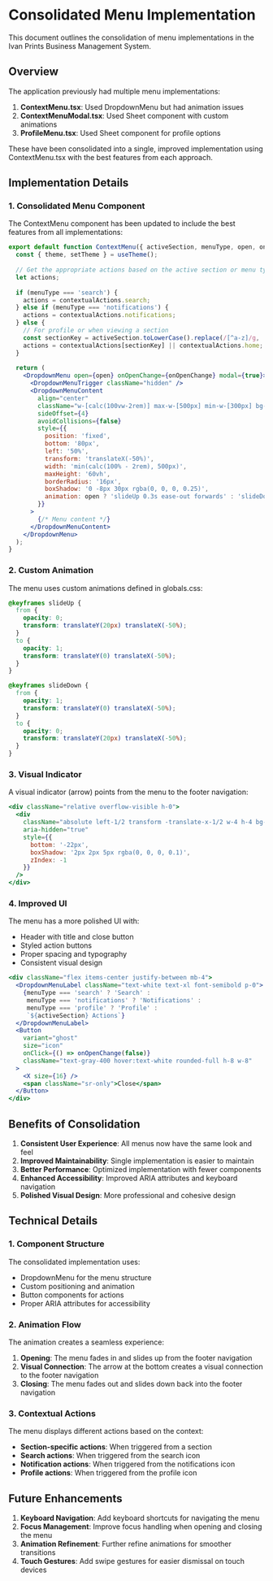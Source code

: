 # Consolidated Menu Implementation

This document outlines the consolidation of menu implementations in the Ivan Prints Business Management System.

## Overview

The application previously had multiple menu implementations:

1. **ContextMenu.tsx**: Used DropdownMenu but had animation issues
2. **ContextMenuModal.tsx**: Used Sheet component with custom animations
3. **ProfileMenu.tsx**: Used Sheet component for profile options

These have been consolidated into a single, improved implementation using ContextMenu.tsx with the best features from each approach.

## Implementation Details

### 1. Consolidated Menu Component

The ContextMenu component has been updated to include the best features from all implementations:

```jsx
export default function ContextMenu({ activeSection, menuType, open, onOpenChange, activeIndex }: ContextMenuProps) {
  const { theme, setTheme } = useTheme();
  
  // Get the appropriate actions based on the active section or menu type
  let actions;
  
  if (menuType === 'search') {
    actions = contextualActions.search;
  } else if (menuType === 'notifications') {
    actions = contextualActions.notifications;
  } else {
    // For profile or when viewing a section
    const sectionKey = activeSection.toLowerCase().replace(/[^a-z]/g, '') as keyof typeof contextualActions;
    actions = contextualActions[sectionKey] || contextualActions.home;
  }
  
  return (
    <DropdownMenu open={open} onOpenChange={onOpenChange} modal={true}>
      <DropdownMenuTrigger className="hidden" />
      <DropdownMenuContent
        align="center"
        className="w-[calc(100vw-2rem)] max-w-[500px] min-w-[300px] bg-gray-950 border-gray-800 relative p-4 rounded-xl"
        sideOffset={4}
        avoidCollisions={false}
        style={{
          position: 'fixed',
          bottom: '80px',
          left: '50%',
          transform: 'translateX(-50%)',
          width: 'min(calc(100% - 2rem), 500px)',
          maxHeight: '60vh',
          borderRadius: '16px',
          boxShadow: '0 -8px 30px rgba(0, 0, 0, 0.25)',
          animation: open ? 'slideUp 0.3s ease-out forwards' : 'slideDown 0.3s ease-in forwards'
        }}
      >
        {/* Menu content */}
      </DropdownMenuContent>
    </DropdownMenu>
  );
}
```

### 2. Custom Animation

The menu uses custom animations defined in globals.css:

```css
@keyframes slideUp {
  from {
    opacity: 0;
    transform: translateY(20px) translateX(-50%);
  }
  to {
    opacity: 1;
    transform: translateY(0) translateX(-50%);
  }
}

@keyframes slideDown {
  from {
    opacity: 1;
    transform: translateY(0) translateX(-50%);
  }
  to {
    opacity: 0;
    transform: translateY(20px) translateX(-50%);
  }
}
```

### 3. Visual Indicator

A visual indicator (arrow) points from the menu to the footer navigation:

```jsx
<div className="relative overflow-visible h-0">
  <div
    className="absolute left-1/2 transform -translate-x-1/2 w-4 h-4 bg-gray-950 border-b border-r border-gray-800 rotate-45"
    aria-hidden="true"
    style={{
      bottom: '-22px',
      boxShadow: '2px 2px 5px rgba(0, 0, 0, 0.1)',
      zIndex: -1
    }}
  />
</div>
```

### 4. Improved UI

The menu has a more polished UI with:

- Header with title and close button
- Styled action buttons
- Proper spacing and typography
- Consistent visual design

```jsx
<div className="flex items-center justify-between mb-4">
  <DropdownMenuLabel className="text-white text-xl font-semibold p-0">
    {menuType === 'search' ? 'Search' : 
     menuType === 'notifications' ? 'Notifications' : 
     menuType === 'profile' ? 'Profile' : 
     `${activeSection} Actions`}
  </DropdownMenuLabel>
  <Button
    variant="ghost"
    size="icon"
    onClick={() => onOpenChange(false)}
    className="text-gray-400 hover:text-white rounded-full h-8 w-8"
  >
    <X size={16} />
    <span className="sr-only">Close</span>
  </Button>
</div>
```

## Benefits of Consolidation

1. **Consistent User Experience**: All menus now have the same look and feel
2. **Improved Maintainability**: Single implementation is easier to maintain
3. **Better Performance**: Optimized implementation with fewer components
4. **Enhanced Accessibility**: Improved ARIA attributes and keyboard navigation
5. **Polished Visual Design**: More professional and cohesive design

## Technical Details

### 1. Component Structure

The consolidated implementation uses:

- DropdownMenu for the menu structure
- Custom positioning and animation
- Button components for actions
- Proper ARIA attributes for accessibility

### 2. Animation Flow

The animation creates a seamless experience:

1. **Opening**: The menu fades in and slides up from the footer navigation
2. **Visual Connection**: The arrow at the bottom creates a visual connection to the footer navigation
3. **Closing**: The menu fades out and slides down back into the footer navigation

### 3. Contextual Actions

The menu displays different actions based on the context:

- **Section-specific actions**: When triggered from a section
- **Search actions**: When triggered from the search icon
- **Notification actions**: When triggered from the notifications icon
- **Profile actions**: When triggered from the profile icon

## Future Enhancements

1. **Keyboard Navigation**: Add keyboard shortcuts for navigating the menu
2. **Focus Management**: Improve focus handling when opening and closing the menu
3. **Animation Refinement**: Further refine animations for smoother transitions
4. **Touch Gestures**: Add swipe gestures for easier dismissal on touch devices
